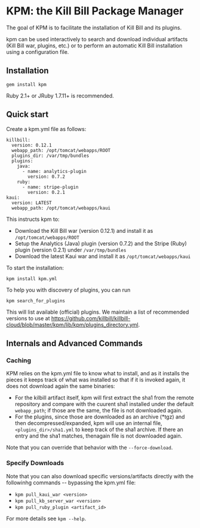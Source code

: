 # KPM: the Kill Bill Package Manager

The goal of KPM is to facilitate the installation of Kill Bill and its plugins.

kpm can be used interactively to search and download individual artifacts (Kill Bill war, plugins, etc.) or to perform an automatic Kill Bill installation using a configuration file.

## Installation

    gem install kpm

Ruby 2.1+ or JRuby 1.7.11+ is recommended.

## Quick start

Create a kpm.yml file as follows:

    killbill:
      version: 0.12.1
      webapp_path: /opt/tomcat/webapps/ROOT
      plugins_dir: /var/tmp/bundles
      plugins:
        java:
          - name: analytics-plugin
            version: 0.7.2
        ruby:
          - name: stripe-plugin
            version: 0.2.1
    kaui:
      version: LATEST
      webapp_path: /opt/tomcat/webapps/kaui

This instructs kpm to:
* Download the Kill Bill war (version 0.12.1) and install it as `/opt/tomcat/webapps/ROOT`
* Setup the Analytics (Java) plugin (version 0.7.2) and the Stripe (Ruby) plugin (version 0.2.1) under `/var/tmp/bundles`
* Download the latest Kaui war and install it as `/opt/tomcat/webapps/kaui`

To start the installation:

    kpm install kpm.yml

To help you with discovery of plugins, you can run

    kpm search_for_plugins

This will list available (official) plugins. We maintain a list of recommended versions to use at https://github.com/killbill/killbill-cloud/blob/master/kpm/lib/kpm/plugins_directory.yml.

## Internals and Advanced Commands


### Caching

KPM relies on the kpm.yml file to know what to install, and as it installs the pieces it keeps track of what was installed so that if it is invoked again, it does not download again the same binaries:
* For the kilbill artifact itself, kpm will first extract the sha1 from the remote repository and compare with the cuurent sha1 installed under the default `webapp_path`; if those are the same, the file is not downloaded again.
* For the plugins, since those are downloaded as an archive (*tgz) and then decompressed/expanded, kpm will use an internal file, `<plugins_dir>/sha1.yml` to keep track of the sha1 archive. If there an entry and the sha1 matches, thenagain file is not downloaded again.

Note that you can override that behavior with the `--force-download`.

### Specify Downloads

Note that you can also download specific versions/artifacts directly with the followinhg commands -- bypassing the kpm.yml file:
* `kpm pull_kaui_war <version>`
* `kpm pull_kb_server_war <version>`
* `kpm pull_ruby_plugin <artifact_id>`

For more details see `kpm --help`.

